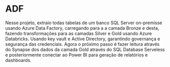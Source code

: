 # ADF
 
Nesse projeto, extraio todas tabelas de um banco SQL Server on-premisse usando Azure Data Factory, carregando para a a camada Bronze e desta, fazendo transformações para as camadas Silver e Gold usando Azure Databricks. Usando key vault e Active Directory, garantindo governança e segurança das credenciais.
Agora o próximo passo é fazer leitura através do Synapse dos dados da camada Gold através do SQL Database Serveless e posteriormente conectar ao Power BI para geração de relatórios e dashboards.

 
